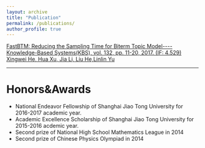```yaml
---
layout: archive
title: "Publication"
permalink: /publications/
author_profile: true
---
```

[FastBTM: Reducing the Sampling Time for Biterm Topic Model----Knowledge-Based Systems(KBS), vol. 132, pp. 11-20, 2017. (IF: 4.529)
Xingwei He, Hua Xu, Jia Li, Liu He,Linlin Yu ](https://www.sciencedirect.com/science/article/pii/S0950705117302782?via%3Dihub)

----

# Honors&Awards
* National Endeavor Fellowship of Shanghai Jiao Tong University for 2016-2017 academic year.
* Academic Excellence Scholarship of Shanghai Jiao Tong University for 2015-2016 acdemic year.
* Second prize of National High School Mathematics League in 2014
* Second prize of Chinese Physics Olympiad in 2014

